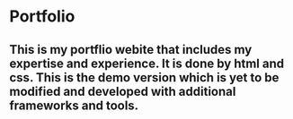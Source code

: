 # Portfolio
## This is my portflio webite that includes my expertise and experience. It is done by html and css. This is the demo version which is yet to be modified and developed with additional frameworks and tools.

